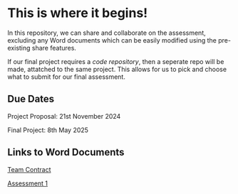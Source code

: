 # This is where it begins!
In this repository, we can share and collaborate on the assessment, excluding any Word documents which can be easily modified using the pre-existing share features.

If our final project requires a *code repository*, then a seperate repo will be made, attatched to the same project. This allows for us to pick and choose what to submit for our final assessment.

## Due Dates
Project Proposal: 21st November 2024

Final Project: 8th May 2025

## Links to Word Documents
[Team Contract](https://universityoflincoln-my.sharepoint.com/:w:/r/personal/28043287_students_lincoln_ac_uk/Documents/Documents/2nd%20Year/TSE/TeamContract.docx?d=w4412f3296bbb462387f748d5abc0ea69&csf=1&web=1&e=ocM3ql)

[Assessment 1](https://universityoflincoln-my.sharepoint.com/:w:/r/personal/28043287_students_lincoln_ac_uk/Documents/Documents/2nd%20Year/TSE/TSE%20Group%201%20Assessment%201%20Documentation.docx?d=w22e5631200e44a8ea850d7c34279105d&csf=1&web=1&e=gKtIwU)
